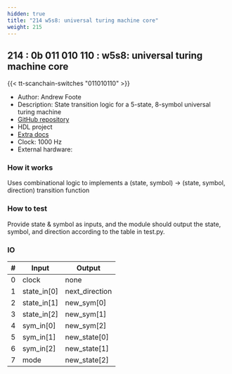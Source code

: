 ```yaml
---
hidden: true
title: "214 w5s8: universal turing machine core"
weight: 215
---
```


## 214 : 0b 011 010 110 : w5s8: universal turing machine core

{{< tt-scanchain-switches "011010110" >}}

* Author: Andrew Foote
* Description: State transition logic for a 5-state, 8-symbol universal turing machine
* [GitHub repository](https://github.com/andars/tt02-universal-turing-machine-w5s8)
* HDL project
* [Extra docs](https://github.com/andars/tt02-universal-turing-machine-w5s8#readme)
* Clock: 1000 Hz
* External hardware: 



### How it works

Uses combinational logic to implements a (state, symbol) -> (state, symbol, direction) transition function

### How to test

Provide state & symbol as inputs, and the module should output the state, symbol, and direction according to the table in test.py.

### IO

| # | Input        | Output       |
|---|--------------|--------------|
| 0 | clock  | none |
| 1 | state_in[0]  | next_direction |
| 2 | state_in[1]  | new_sym[0] |
| 3 | state_in[2]  | new_sym[1] |
| 4 | sym_in[0]  | new_sym[2] |
| 5 | sym_in[1]  | new_state[0] |
| 6 | sym_in[2]  | new_state[1] |
| 7 | mode  | new_state[2] |
